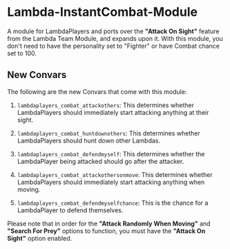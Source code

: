 # Lambda-InstantCombat-Module
A module for LambdaPlayers and ports over the **"Attack On Sight"** feature from the Lambda Team Module, and expands upon it. With this module, you don't need to have the personality set to "Fighter" or have Combat chance set to 100.

## New Convars
The following are the new Convars that come with this module:

1. `lambdaplayers_combat_attackothers`: This determines whether LambdaPlayers should immediately start attacking anything at their sight.

2. `lambdaplayers_combat_huntdownothers`: This determines whether LambdaPlayers should hunt down other Lambdas.

3. `lambdaplayers_combat_defendmyself`: This determines whether the LambdaPlayer being attacked should go after the attacker.

4. `lambdaplayers_combat_attackothersonmove`: This determines whether LambdaPlayers should immediately start attacking anything when moving. 

5. `lambdaplayers_combat_defendmyselfchance`: This is the chance for a LambdaPlayer to defend themselves.

Please note that in order for the **"Attack Randomly When Moving"** and **"Search For Prey"** options to function, you must have the **"Attack On Sight"** option enabled.
